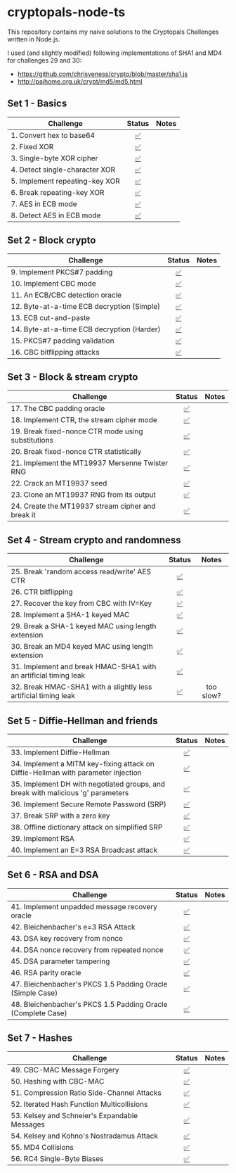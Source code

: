 # cryptopals-node-ts

This repository contains my naive solutions to the Cryptopals Challenges written in Node.js.    

I used (and slightly modified) following implementations of SHA1 and MD4 for challenges 29 and 30:  
* https://github.com/chrisveness/crypto/blob/master/sha1.js
* http://pajhome.org.uk/crypt/md5/md5.html

## Set 1 - Basics

| Challenge                      | Status |Notes |
| -------------------------------|:----:| :-----:|
| 1. Convert hex to base64       | [:white_check_mark:](https://github.com/cgolian/matasano-cryptopals-ts/blob/dev/src/set1/challenge1.ts) ||
| 2. Fixed XOR                   | [:white_check_mark:](https://github.com/cgolian/matasano-cryptopals-ts/blob/dev/src/set1/challenge2.ts) ||
| 3. Single-byte XOR cipher      | [:white_check_mark:](https://github.com/cgolian/matasano-cryptopals-ts/blob/dev/src/set1/challenge3.ts) ||
| 4. Detect single-character XOR | [:white_check_mark:](https://github.com/cgolian/matasano-cryptopals-ts/blob/dev/src/set1/challenge4.ts) ||
| 5. Implement repeating-key XOR | [:white_check_mark:](https://github.com/cgolian/matasano-cryptopals-ts/blob/dev/src/set1/challenge5.ts) ||
| 6. Break repeating-key XOR     | [:white_check_mark:](https://github.com/cgolian/matasano-cryptopals-ts/blob/dev/src/set1/challenge6.ts) ||
| 7. AES in ECB mode             | [:white_check_mark:](https://github.com/cgolian/matasano-cryptopals-ts/blob/dev/src/set1/challenge7.ts) ||
| 8. Detect AES in ECB mode      | [:white_check_mark:](https://github.com/cgolian/matasano-cryptopals-ts/blob/dev/src/set1/challenge8.ts) ||

## Set 2 - Block crypto

| Challenge                                  | Status | Notes  |
| -------------------------------------------|:------:| :-----:|
| 9. Implement PKCS#7 padding                | [:white_check_mark:](https://github.com/cgolian/matasano-cryptopals-ts/blob/dev/src/set2/challenge9.ts) ||
| 10. Implement CBC mode                     | [:white_check_mark:](https://github.com/cgolian/matasano-cryptopals-ts/blob/dev/src/set2/challenge10.ts) ||
| 11. An ECB/CBC detection oracle            | [:white_check_mark:](https://github.com/cgolian/matasano-cryptopals-ts/blob/dev/src/set2/challenge11.ts) ||
| 12. Byte-at-a-time ECB decryption (Simple) | [:white_check_mark:](https://github.com/cgolian/matasano-cryptopals-ts/blob/dev/src/set2/challenge12.ts) ||
| 13. ECB cut-and-paste                      | [:white_check_mark:](https://github.com/cgolian/matasano-cryptopals-ts/blob/dev/src/set2/challenge13.ts) ||
| 14. Byte-at-a-time ECB decryption (Harder) | [:white_check_mark:](https://github.com/cgolian/matasano-cryptopals-ts/blob/dev/src/set2/challenge14.ts) ||
| 15. PKCS#7 padding validation              | [:white_check_mark:](https://github.com/cgolian/matasano-cryptopals-ts/blob/dev/src/set2/challenge15.ts) ||
| 16. CBC bitflipping attacks                | [:white_check_mark:](https://github.com/cgolian/matasano-cryptopals-ts/blob/dev/src/set2/challenge16.ts) ||

## Set 3 - Block & stream crypto

| Challenge                                           | Status |Notes |
| ----------------------------------------------------|:-------:| :-----:|
| 17. The CBC padding oracle                          | [:white_check_mark:](https://github.com/cgolian/matasano-cryptopals-ts/blob/dev/src/set3/challenge17.ts) ||
| 18. Implement CTR, the stream cipher mode           | [:white_check_mark:](https://github.com/cgolian/matasano-cryptopals-ts/blob/dev/src/set3/challenge18.ts) ||
| 19. Break fixed-nonce CTR mode using substitutions  | [:white_check_mark:](https://github.com/cgolian/matasano-cryptopals-ts/blob/dev/src/set3/challenge19.ts) ||
| 20. Break fixed-nonce CTR statistically             | [:white_check_mark:](https://github.com/cgolian/matasano-cryptopals-ts/blob/dev/src/set3/challenge20.ts) ||
| 21. Implement the MT19937 Mersenne Twister RNG      | [:white_check_mark:](https://github.com/cgolian/matasano-cryptopals-ts/blob/dev/src/set3/challenge21.ts) ||
| 22. Crack an MT19937 seed                           | [:white_check_mark:](https://github.com/cgolian/matasano-cryptopals-ts/blob/dev/src/set3/challenge22.ts) ||
| 23. Clone an MT19937 RNG from its output            | [:white_check_mark:](https://github.com/cgolian/matasano-cryptopals-ts/blob/dev/src/set3/challenge23.ts) ||
| 24. Create the MT19937 stream cipher and break it   | [:white_check_mark:](https://github.com/cgolian/matasano-cryptopals-ts/blob/dev/src/set3/challenge24.ts) ||

## Set 4 - Stream crypto and randomness

| Challenge                                                        | Status  |Notes |
| -----------------------------------------------------------------|:-------:| :-----:|
| 25. Break 'random access read/write' AES CTR                     | [:white_check_mark:](https://github.com/cgolian/matasano-cryptopals-ts/blob/dev/src/set4/challenge25.ts) ||
| 26. CTR bitflipping                                              | [:white_check_mark:](https://github.com/cgolian/matasano-cryptopals-ts/blob/dev/src/set4/challenge26.ts) ||
| 27. Recover the key from CBC with IV=Key                         | [:white_check_mark:](https://github.com/cgolian/matasano-cryptopals-ts/blob/dev/src/set4/challenge27.ts) ||
| 28. Implement a SHA-1 keyed MAC                                  | [:white_check_mark:](https://github.com/cgolian/matasano-cryptopals-ts/blob/dev/src/set4/challenge28.ts) ||
| 29. Break a SHA-1 keyed MAC using length extension               | [:white_check_mark:](https://github.com/cgolian/matasano-cryptopals-ts/blob/dev/src/set4/challenge29.ts) ||
| 30. Break an MD4 keyed MAC using length extension                | [:white_check_mark:](https://github.com/cgolian/matasano-cryptopals-ts/blob/dev/src/set4/challenge30.ts) ||
| 31. Implement and break HMAC-SHA1 with an artificial timing leak | [:white_check_mark:](https://github.com/cgolian/matasano-cryptopals-ts/blob/dev/src/set4/challenge31.ts) ||
| 32. Break HMAC-SHA1 with a slightly less artificial timing leak  | [:white_check_mark:](https://github.com/cgolian/matasano-cryptopals-ts/blob/dev/src/set4/challenge32.ts) |too slow?|

## Set 5 - Diffie-Hellman and friends

| Challenge                                                                         | Status  |Notes |
| ----------------------------------------------------------------------------------|:-------:| :-----:|
| 33. Implement Diffie-Hellman                                                      | [:white_check_mark:](https://github.com/cgolian/matasano-cryptopals-ts/blob/dev/src/set5/challenge33.ts) ||
| 34. Implement a MITM key-fixing attack on Diffie-Hellman with parameter injection | [:white_check_mark:](https://github.com/cgolian/matasano-cryptopals-ts/blob/dev/src/set5/challenge34.ts) ||
| 35. Implement DH with negotiated groups, and break with malicious 'g' parameters  | [:white_check_mark:](https://github.com/cgolian/matasano-cryptopals-ts/blob/dev/src/set5/challenge35.ts) ||
| 36. Implement Secure Remote Password (SRP)                                        | [:white_check_mark:](https://github.com/cgolian/matasano-cryptopals-ts/blob/dev/src/set5/challenge36.ts) ||
| 37. Break SRP with a zero key                                                     | [:white_check_mark:](https://github.com/cgolian/matasano-cryptopals-ts/blob/dev/src/set5/challenge37-client.ts) ||
| 38. Offline dictionary attack on simplified SRP                                   | [:white_check_mark:](https://github.com/cgolian/matasano-cryptopals-ts/blob/dev/src/set5/challenge38.ts) ||
| 39. Implement RSA                                                                 | [:white_check_mark:](https://github.com/cgolian/matasano-cryptopals-ts/blob/dev/src/set5/challenge39.ts) ||
| 40. Implement an E=3 RSA Broadcast attack                                         | [:white_check_mark:](https://github.com/cgolian/matasano-cryptopals-ts/blob/dev/src/set5/challenge40.ts) ||


## Set 6 - RSA and DSA

| Challenge                                                                         | Status  |Notes |
| ----------------------------------------------------------------------------------|:-------:| :-----:|
| 41. Implement unpadded message recovery oracle                                    | [:white_check_mark:](https://github.com/cgolian/matasano-cryptopals-ts/blob/dev/src/set6/challenge41.ts)    ||
| 42. Bleichenbacher's e=3 RSA Attack                                               | [:white_check_mark:](https://github.com/cgolian/matasano-cryptopals-ts/blob/dev/src/set6/challenge42.ts)    ||
| 43. DSA key recovery from nonce                                                   | [:white_check_mark:](https://github.com/cgolian/matasano-cryptopals-ts/blob/dev/src/set6/challenge43.ts)    ||
| 44. DSA nonce recovery from repeated nonce                                        | [:white_check_mark:](https://github.com/cgolian/matasano-cryptopals-ts/blob/dev/src/set6/challenge44.ts)    ||
| 45. DSA parameter tampering                                                       | [:white_check_mark:](https://github.com/cgolian/matasano-cryptopals-ts/blob/dev/src/set6/challenge45.ts)    ||
| 46. RSA parity oracle                                                             | [:white_check_mark:](https://github.com/cgolian/matasano-cryptopals-ts/blob/dev/src/set6/challenge46.ts)    ||
| 47. Bleichenbacher's PKCS 1.5 Padding Oracle (Simple Case)                        | [:white_check_mark:](https://github.com/cgolian/matasano-cryptopals-ts/blob/dev/src/set6/challenge47.ts)    ||
| 48. Bleichenbacher's PKCS 1.5 Padding Oracle (Complete Case)                      | [:white_check_mark:](https://github.com/cgolian/matasano-cryptopals-ts/blob/dev/src/set6/challenge48.ts)    ||

## Set 7 - Hashes

| Challenge                                                                         | Status  |Notes |
| ----------------------------------------------------------------------------------|:-------:| :-----:|
| 49. CBC-MAC Message Forgery                                                       | [:white_check_mark:](https://github.com/cgolian/matasano-cryptopals-ts/blob/dev/src/set7/challenge49.ts)    ||
| 50. Hashing with CBC-MAC                                                          | [:white_check_mark:](https://github.com/cgolian/matasano-cryptopals-ts/blob/dev/src/set7/challenge50.ts)    ||
| 51. Compression Ratio Side-Channel Attacks                                        | [:white_check_mark:](https://github.com/cgolian/matasano-cryptopals-ts/blob/dev/src/set7/challenge51.ts)    ||
| 52. Iterated Hash Function Multicollisions                                        | [:white_check_mark:](https://github.com/cgolian/matasano-cryptopals-ts/blob/dev/src/set7/challenge52.ts)    ||
| 53. Kelsey and Schneier's Expandable Messages                                     | [:white_check_mark:](https://github.com/cgolian/matasano-cryptopals-ts/blob/dev/src/set7/challenge53.ts)    ||
| 54. Kelsey and Kohno's Nostradamus Attack                                         | [:white_check_mark:](https://github.com/cgolian/matasano-cryptopals-ts/blob/dev/src/set7/challenge54.ts)    ||
| 55. MD4 Collisions                                                                | [:white_check_mark:](https://github.com/cgolian/matasano-cryptopals-ts/blob/dev/src/set7/challenge55.ts)    ||
| 56. RC4 Single-Byte Biases                                                        | [:white_check_mark:](https://github.com/cgolian/matasano-cryptopals-ts/blob/dev/src/set7/challenge56.ts)    ||
